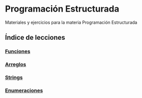 # Programación Estructurada
Materiales y ejercicios para la materia Programación Estructurada

## Índice de lecciones 
### [Funciones](lessons/functions)
### [Arreglos](lessons/arrays)
### [Strings](lessons/strings)
### [Enumeraciones](lessons/enums)
